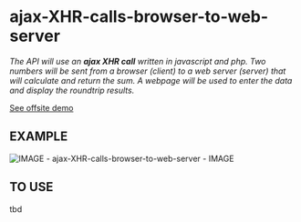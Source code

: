 # ajax-XHR-calls-browser-to-web-server

  _The API will use an **ajax XHR call**
  written in javascript and php.
  Two numbers will be
  sent from a browser (client)
  to a web server (server)
  that will calculate
  and return the sum.
  A webpage will be used to
  enter the data and
  display the roundtrip results._
  
[See offsite demo](http://www.jeffdecola.com/my-frontend-and-backend-api-examples/index.php?page=ajax-XHR-calls-browser-to-web-server)

## EXAMPLE

![IMAGE - ajax-XHR-calls-browser-to-web-server - IMAGE](../../docs/pics/ajax-XHR-calls-browser-to-web-server.jpg)

## TO USE

tbd
